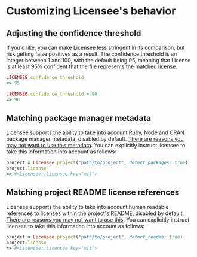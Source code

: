 # Customizing Licensee's behavior

## Adjusting the confidence threshold

If you'd like, you can make Licensee less stringent in its comparison, but risk getting false positives as a result. The confidence threshold is an integer between 1 and 100, with the default being 95, meaning that License is at least 95% confident that the file represents the matched license.

```ruby
LICENSEE.confidence_threshold
=> 95

LICENSEE.confidence_threshold = 90
=> 90
```

## Matching package manager metadata

Licensee supports the ability to take into account Ruby, Node and CRAN package manager metadata, disabled by default. [There are reasons you may not want to use this metadata](what-we-look-at.md). You can explicitly instruct licensee to take this information into account as follows:

```ruby
project = Licensee.project("path/to/project", detect_packages: true)
project.license
=> #<Licensee::Licensee key="mit">
```

## Matching project README license references

Licensee supports the ability to take into account human readable references to licenses within the project's README, disabled by default. [There are reasons you may not want to use this](what-we-look-at.md). You can explicitly instruct licensee to take this information into account as follows:

```ruby
project = Licensee.project("path/to/project", detect_readme: true)
project.license
=> #<Licensee::Licensee key="mit">
```
